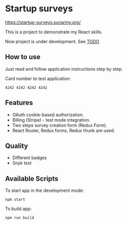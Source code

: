 # Startup surveys

https://startup-surveys.sunarmy.pro/

This is a project to demonstrate my React skills.

Now project is under development. See [TODO](TODO.md)

## How to use

Just read and follow application instructions step by step.

Card number to test application:
```
4242 4242 4242 4242
``` 

## Features
* OAuth cookie-based authorization.
* Billing (Stripe) - test mode integration.
* Two steps survey creation form (Redux Form).
* React Router, Redux forms, Redux thunk are used.

## Quality
* Different badges
* Snyk test

## Available Scripts

To start app in the development mode:
```
npm start
```

To build app:
```
npm run build
```
